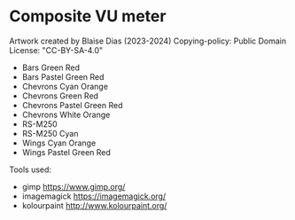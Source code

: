 # Composite VU meter

Artwork created by Blaise Dias (2023-2024)
Copying-policy:	Public Domain
License: "CC-BY-SA-4.0"

* Bars Green Red
* Bars Pastel Green Red
* Chevrons Cyan Orange
* Chevrons Green Red
* Chevrons Pastel Green Red
* Chevrons White Orange
* RS-M250
* RS-M250 Cyan
* Wings Cyan Orange
* Wings Pastel Green Red

Tools used:
* gimp https://www.gimp.org/
* imagemagick https://imagemagick.org/
* kolourpaint http://www.kolourpaint.org/
